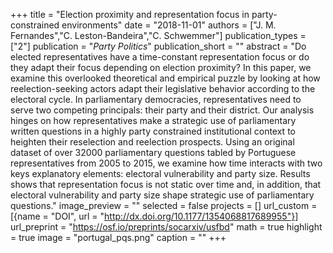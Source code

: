 +++
title = "Election proximity and representation focus in party-constrained environments"
date = "2018-11-01"
authors = ["J. M. Fernandes","C. Leston-Bandeira","C. Schwemmer"]
publication_types = ["2"]
publication = "_Party Politics_"
publication_short = ""
abstract = "Do elected representatives have a time-constant representation focus or do they adapt their focus depending on election proximity? In this paper, we examine this overlooked theoretical and empirical puzzle by looking at how reelection-seeking actors adapt their legislative behavior according to the electoral cycle. In parliamentary democracies, representatives need to serve two competing principals: their party and their district. Our analysis hinges on how representatives make a strategic use of parliamentary written questions in a highly party constrained institutional context to heighten their reselection and reelection prospects. Using an original dataset of over 32000 parliamentary questions tabled by Portuguese representatives from 2005 to 2015, we examine how time interacts with two keys explanatory elements: electoral vulnerability and party size. Results shows that representation focus is not static over time and, in addition, that electoral vulnerability and party size shape strategic use of parliamentary questions."
image_preview = ""
selected = false
projects = []
url_custom = [{name = "DOI", url = "http://dx.doi.org/10.1177/1354068817689955"}]
url_preprint = "https://osf.io/preprints/socarxiv/usfbd"
math = true
highlight = true
image = "portugal_pqs.png"
caption = ""
+++

